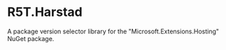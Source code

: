 # R5T.Harstad
A package version selector library for the "Microsoft.Extensions.Hosting" NuGet package.
